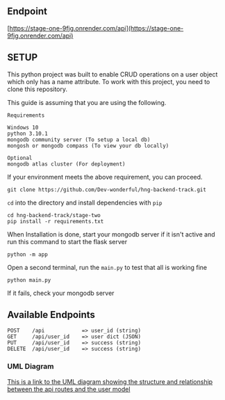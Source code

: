 ## Endpoint

[https://stage-one-9fjg.onrender.com/api](https://stage-one-9fjg.onrender.com/api)

## SETUP
This python project was built to enable CRUD operations on a user object which only has a name attribute.
To work with this project, you need to clone this repository.

This guide is assuming that you are using the following.

`Requirements`
```
Windows 10
python 3.10.1
mongodb community server (To setup a local db)
mongosh or mongodb compass (To view your db locally)

Optional
mongodb atlas cluster (For deployment)
```

If your environment meets the above requirement, you can proceed.

```
git clone https://github.com/Dev-wonderful/hng-backend-track.git
```
`cd` into the directory and install dependencies with `pip`

```
cd hng-backend-track/stage-two
pip install -r requirements.txt 
```
When Installation is done, start your mongodb server if it isn't active and run this command to start the flask server

```
python -m app
```

Open a second terminal, run the `main.py` to test that all is working fine

```
python main.py
```
If it fails, check your mongodb server

## Available Endpoints

```
POST    /api            => user_id (string)
GET     /api/user_id    => user dict (JSON)
PUT     /api/user_id    => success (string)
DELETE  /api/user_id    => success (string)
```

### UML Diagram

[This is a link to the UML diagram showing the structure and relationship between the api routes and the user model](https://drive.google.com/file/d/1L3-1EnbEksxkn54Ho2EapbH8adMchpld/view?usp=sharing)
